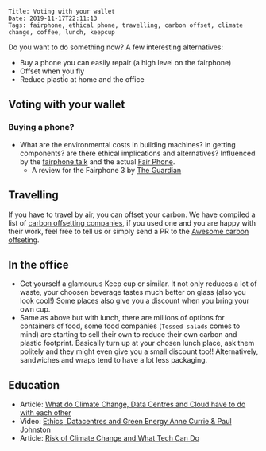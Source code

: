     Title: Voting with your wallet
    Date: 2019-11-17T22:11:13
    Tags: fairphone, ethical phone, travelling, carbon offset, climate change, coffee, lunch, keepcup


Do you want to do something now? A few interesting alternatives: 

* Buy a phone you can easily repair (a high level on the fairphone)
* Offset when you fly
* Reduce plastic at home and the office

<!-- more -->

## Voting with your wallet

### Buying a phone?
 - What are the environmental costs in building machines? in getting components? are there ethical implications and alternatives? Influenced by the [fairphone talk](https://meaningconference.co.uk/videos/bibi-bleekemolen.php) and the actual [Fair Phone](https://www.fairphone.com/en/). 
   * A review for the Fairphone 3 by [The Guardian](https://www.theguardian.com/technology/2019/sep/18/fairphone-3-review-ethical-phone)


## Travelling

If you have to travel by air, you can offset your carbon. We have compiled a list of [carbon offsetting companies](https://github.com/coders4climatestrike/awesome-carbon-offset), if you used one and you are happy with their work, feel free to tell us or simply send a PR to the [Awesome carbon offseting](https://github.com/coders4climatestrike/awesome-carbon-offset). 


## In the office

* Get yourself a glamourus Keep cup or similar. It not only reduces a lot of waste, your choosen beverage tastes much better on glass (also you look cool!) Some places also give you a discount when you bring your own cup.
* Same as above but with lunch, there are millions of options for containers of food, some food companies (`Tossed salads`  comes to mind) are starting to sell their own to reduce their own carbon and plastic footprint. Basically turn up at your chosen lunch place, ask them politely and they might even give you a small discount too!! Alternatively, sandwiches and wraps tend to have a lot less packaging.


## Education
 
 * Article: [What do Climate Change, Data Centres and Cloud have to do with each other](https://t.co/UwidTb3xks)
 * Video: [Ethics, Datacentres and Green Energy Anne Currie & Paul Johnston](https://www.youtube.com/watch?v=y5I3M0-9HKM)
 * Article: [Risk of Climate Change and What Tech Can Do](https://qconlondon.com/london2019/presentation/risk-climate-change-and-what-tech-can-do)
 
